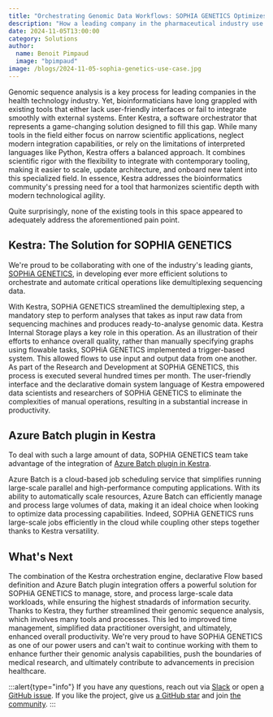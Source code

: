 ```yaml
---
title: "Orchestrating Genomic Data Workflows: SOPHIA GENETICS Optimizes Operations with Kestra"
description: "How a leading company in the pharmaceutical industry use Kestra to orchestrate genomic data workflows?"
date: 2024-11-05T13:00:00
category: Solutions
author:
  name: Benoit Pimpaud
  image: "bpimpaud"
image: /blogs/2024-11-05-sophia-genetics-use-case.jpg
---
```


Genomic sequence analysis is a key process for leading companies in the health technology industry. Yet, bioinformaticians have long grappled with existing tools that either lack user-friendly interfaces or fail to integrate smoothly with external systems. Enter Kestra, a software orchestrator that represents a game-changing solution designed to fill this gap. While many tools in the field either focus on narrow scientific applications, neglect modern integration capabilities, or rely on the limitations of interpreted languages like Python, Kestra offers a balanced approach. It combines scientific rigor with the flexibility to integrate with contemporary tooling, making it easier to scale, update architecture, and onboard new talent into this specialized field. In essence, Kestra addresses the bioinformatics community's pressing need for a tool that harmonizes scientific depth with modern technological agility.

Quite surprisingly, none of the existing tools in this space appeared to adequately address the aforementioned pain point.


## Kestra: The Solution for SOPHIA GENETICS

We're proud to be collaborating with one of the industry's leading giants, [SOPHiA GENETICS](https://www.sophiagenetics.com), in developing ever more efficient solutions to orchestrate and automate critical operations like demultiplexing sequencing data.

With Kestra, SOPHiA GENETICS streamlined the demultiplexing step, a mandatory step to perform analyses that takes as input raw data from sequencing machines and produces ready-to-analyse genomic data. Kestra Internal Storage plays a key role in this operation. As an illustration of their efforts to enhance overall quality, rather than manually specifying graphs using flowable tasks, SOPHiA GENETICS implemented a trigger-based system. This allowed flows to use input and output data from one another. As part of the Research and Development at SOPHiA GENETICS, this process is executed several hundred times per month. The user-friendly interface and the declarative domain system language of Kestra empowered data scientists and researchers of SOPHiA GENETICS to eliminate the complexities of manual operations, resulting in a substantial increase in productivity.

## Azure Batch plugin in Kestra

To deal with such a large amount of data, SOPHIA GENETICS team take advantage of the integration of [Azure Batch plugin in Kestra](/plugins/plugin-azure).

Azure Batch is a cloud-based job scheduling service that simplifies running large-scale parallel and high-performance computing applications. With its ability to automatically scale resources, Azure Batch can efficiently manage and process large volumes of data, making it an ideal choice when looking to optimize data processing capabilities. Indeed, SOPHiA GENETICS runs large-scale jobs efficiently in the cloud while coupling other steps together thanks to Kestra versatility.


## What's Next

The combination of the Kestra orchestration engine, declarative Flow based definition and Azure Batch plugin integration offers a powerful solution for SOPHiA GENETICS to manage, store, and process large-scale data workloads, while ensuring the highest stnadards of information security. Thanks to Kestra, they further streamlined their genomic sequence analysis, which involves many tools and processes. This led to improved time management, simplified data practitioner oversight, and ultimately, enhanced overall productivity. We're very proud to have SOPHiA GENETICS as one of our power users and can't wait to continue working with them to enhance further their genomic analysis capabilities, push the boundaries of medical research, and ultimately contribute to advancements in precision healthcare.


:::alert{type="info"}
If you have any questions, reach out via [Slack](https://kestra.io/slack) or open [a GitHub issue](https://github.com/kestra-io/kestra).
If you like the project, give us [a GitHub star](https://github.com/kestra-io/kestra) and join [the community](https://kestra.io/slack).
:::
